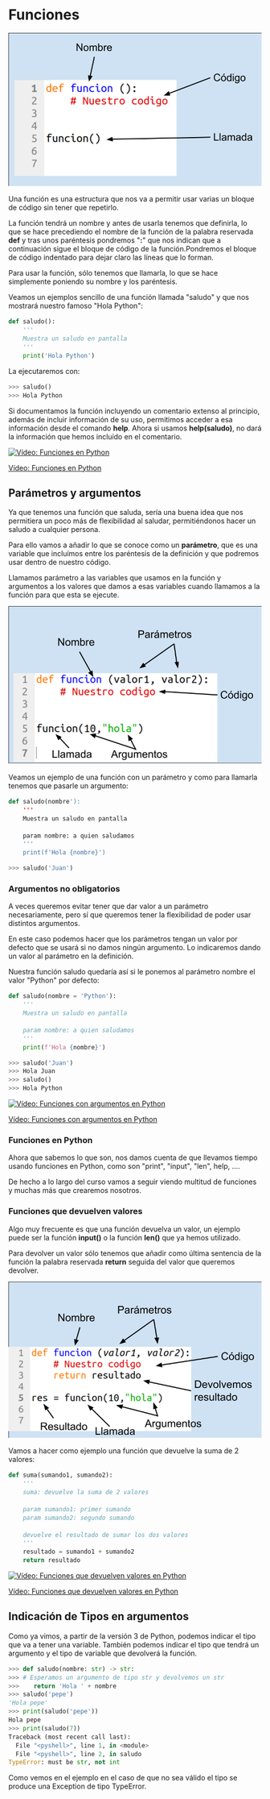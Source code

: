 # Funciones

![](./images/funcion.png)

Una función es una estructura que nos va a permitir usar varias un bloque de código sin tener que repetirlo. 

La función tendrá un nombre y antes de usarla tenemos que definirla, lo que se hace precediendo el nombre de la función de la palabra reservada **def** y tras unos paréntesis pondremos "**:**" que nos indican que a continuación sigue el bloque de código de la función.Pondremos el bloque de código indentado para dejar claro las líneas que lo forman.

Para usar la función, sólo tenemos que llamarla, lo que se hace simplemente poniendo su nombre y los paréntesis.

Veamos un ejemplos sencillo de una función llamada "saludo" y que nos mostrará nuestro famoso "Hola Python":

```python
def saludo():
    '''
    Muestra un saludo en pantalla
    '''
    print('Hola Python')
```
La ejecutaremos con: 

```python   
>>> saludo()
>>> Hola Python
```
Si documentamos la función incluyendo un comentario extenso al principio, además de incluir información de su uso, permitimos acceder a esa información desde el comando **help**. Ahora si usamos **help(saludo)**, no dará la información que hemos incluído en el comentario.

[![Vídeo: Funciones en Python](https://img.youtube.com/vi/LqA916KCrqM/0.jpg)](https://drive.google.com/file/d/1kLEXpqYD-fVDhlPZWqVHXacbeZwn1P8S/view?usp=sharing)

[Vídeo: Funciones en Python](https://drive.google.com/file/d/1kLEXpqYD-fVDhlPZWqVHXacbeZwn1P8S/view?usp=sharing)


## Parámetros y argumentos

Ya que tenemos una función que saluda, sería una buena idea que nos permitiera un poco más de flexibilidad al saludar, permitiéndonos hacer un saludo a cualquier persona.

Para ello vamos a añadir lo que se conoce como un **parámetro**, que es una variable que incluímos entre los paréntesis de la definición y que podremos usar dentro de nuestro código.

Llamamos parámetro a las variables que usamos en la función y argumentos a los valores que damos a esas variables cuando llamamos a la función para que esta se ejecute.


![](./images/funcion_parametros.png)

Veamos un ejemplo de una función con un parámetro y como para llamarla tenemos que pasarle un argumento:

```python
def saludo(nombre'):
    '''
    Muestra un saludo en pantalla
    
    param nombre: a quien saludamos
    '''
    print(f'Hola {nombre}')
```

```python
>>> saludo('Juan')
```

### Argumentos no obligatorios

A veces queremos evitar tener que dar valor a un parámetro necesariamente, pero sí que queremos tener la flexibilidad de poder usar distintos argumentos.

En este caso podemos hacer que los parámetros tengan un valor por defecto que se usará si no damos ningún argumento. Lo indicaremos dando un valor al parámetro en la definición.

Nuestra función saludo quedaría así si le ponemos al parámetro nombre el valor "Python" por defecto:

```python
def saludo(nombre = 'Python'):
    '''
    Muestra un saludo en pantalla
    
    param nombre: a quien saludamos
    '''
    print(f'Hola {nombre}')
```
```python    
>>> saludo('Juan')
>>> Hola Juan
>>> saludo()
>>> Hola Python
```

[![Vídeo: Funciones con argumentos en Python](https://img.youtube.com/vi/Tgnc041UC70/0.jpg)](https://drive.google.com/file/d/1VKA8hzpbwoa3mko4B2s-Atro79ufDLPr/view?usp=sharing)


[Vídeo: Funciones con argumentos en Python](https://drive.google.com/file/d/1VKA8hzpbwoa3mko4B2s-Atro79ufDLPr/view?usp=sharing)


### Funciones en Python

Ahora que sabemos lo que son, nos damos cuenta de que llevamos tiempo usando funciones en Python, como son "print", "input", "len", help, ....

De hecho a lo largo del curso vamos a seguir viendo multitud de funciones y muchas más que crearemos nosotros.

### Funciones que devuelven valores

Algo muy frecuente es que una función devuelva un valor, un ejemplo puede ser la función **input()** o la función **len()** que ya hemos utilizado.

Para devolver un valor sólo tenemos que añadir como última sentencia de la función la palabra reservada **return** seguida del valor que queremos devolver. 


![](./images/funcion_parametros_argumentos_resultado.png)

Vamos a hacer como ejemplo una función que devuelve la suma de 2 valores:

```python
def suma(sumando1, sumando2):
    '''
    suma: devuelve la suma de 2 valores
    
    param sumando1: primer sumando
    param sumando2: segundo sumando
    
    devuelve el resultado de sumar los dos valores
    '''
    resultado = sumando1 + sumando2
    return resultado
```

[![Vídeo: Funciones que devuelven valores en Python](https://img.youtube.com/vi/G4Vd4sPTHAI/0.jpg)](https://drive.google.com/file/d/1H1BeEkcFnzpDMj57yU_cWsg3aJDrF-8I/view?usp=sharing)


[Vídeo: Funciones que devuelven valores en Python](https://drive.google.com/file/d/1H1BeEkcFnzpDMj57yU_cWsg3aJDrF-8I/view?usp=sharing)



## Indicación de Tipos en argumentos

Como ya vimos, a partir de la versión 3 de Python, podemos indicar el tipo que va a tener una variable. También podemos indicar el tipo que tendrá un argumento y el tipo de variable que devolverá la función.

```python
>>> def saludo(nombre: str) -> str:  
>>> # Esperamos un argumento de tipo str y devolvemos un str
>>>    return 'Hola ' + nombre
>>> saludo('pepe')
'Hola pepe'
>>> print(saludo('pepe'))
Hola pepe
>>> print(saludo(7))
Traceback (most recent call last):
  File "<pyshell>", line 1, in <module>
  File "<pyshell>", line 2, in saludo
TypeError: must be str, not int
```
Como vemos en el ejemplo en el caso de que no sea válido el tipo se produce una Exception de tipo TypeError.


